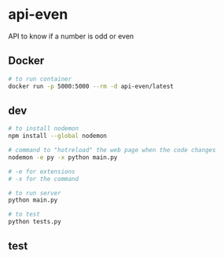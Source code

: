 # api-even

API to know if a number is odd or even

## Docker

```bash
# to run container
docker run -p 5000:5000 --rm -d api-even/latest
```

## dev

```bash
# to install nodemon
npm install --global nodemon

# command to "hotreload" the web page when the code changes
nodemon -e py -x python main.py

# -e for extensions
# -x for the command

# to run server
python main.py

# to test
python tests.py

```
## test
